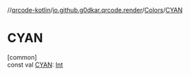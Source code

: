 //[qrcode-kotlin](../../../index.md)/[io.github.g0dkar.qrcode.render](../index.md)/[Colors](index.md)/[CYAN](-c-y-a-n.md)

# CYAN

[common]\
const val [CYAN](-c-y-a-n.md): [Int](https://kotlinlang.org/api/latest/jvm/stdlib/kotlin/-int/index.html)
